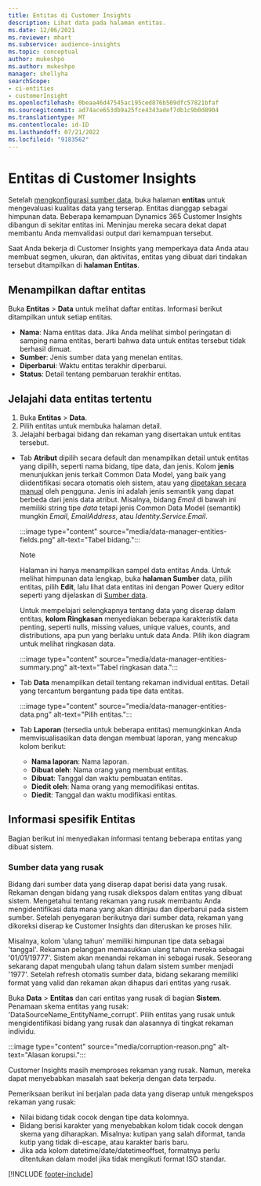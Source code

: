 ```yaml
---
title: Entitas di Customer Insights
description: Lihat data pada halaman entitas.
ms.date: 12/06/2021
ms.reviewer: mhart
ms.subservice: audience-insights
ms.topic: conceptual
author: mukeshpo
ms.author: mukeshpo
manager: shellyha
searchScope:
- ci-entities
- customerInsight
ms.openlocfilehash: 0beaa46d47545ac195ced876b509dfc57821bfaf
ms.sourcegitcommit: ad74ace653db9a25fce4343adef7db1c9b0d8904
ms.translationtype: MT
ms.contentlocale: id-ID
ms.lasthandoff: 07/21/2022
ms.locfileid: "9183562"
---
```

# <a name="entities-in-customer-insights"></a>Entitas di Customer Insights

Setelah [mengkonfigurasi sumber data](data-sources.md), buka halaman **entitas** untuk mengevaluasi kualitas data yang terserap. Entitas dianggap sebagai himpunan data. Beberapa kemampuan Dynamics 365 Customer Insights dibangun di sekitar entitas ini. Meninjau mereka secara dekat dapat membantu Anda memvalidasi output dari kemampuan tersebut.

Saat Anda bekerja di Customer Insights yang memperkaya data Anda atau membuat segmen, ukuran, dan aktivitas, entitas yang dibuat dari tindakan tersebut ditampilkan di **halaman Entitas**.

## <a name="view-a-list-of-entities"></a>Menampilkan daftar entitas

Buka **Entitas** > **Data** untuk melihat daftar entitas. Informasi berikut ditampilkan untuk setiap entitas.

- **Nama**: Nama entitas data. Jika Anda melihat simbol peringatan di samping nama entitas, berarti bahwa data untuk entitas tersebut tidak berhasil dimuat.
- **Sumber**: Jenis sumber data yang menelan entitas.
- **Diperbarui**: Waktu entitas terakhir diperbarui.
- **Status**: Detail tentang pembaruan terakhir entitas.

## <a name="explore-a-specific-entitys-data"></a>Jelajahi data entitas tertentu

1. Buka **Entitas** > **Data**.
1. Pilih entitas untuk membuka halaman detail.  
1. Jelajahi berbagai bidang dan rekaman yang disertakan untuk entitas tersebut.

- Tab **Atribut** dipilih secara default dan menampilkan detail untuk entitas yang dipilih, seperti nama bidang, tipe data, dan jenis. Kolom **jenis** menunjukkan jenis terkait Common Data Model, yang baik yang diidentifikasi secara otomatis oleh sistem, atau yang [dipetakan secara manual](map-entities.md) oleh pengguna. Jenis ini adalah jenis semantik yang dapat berbeda dari jenis data atribut. Misalnya, bidang *Email* di bawah ini memiliki string tipe *data* tetapi jenis Common Data Model (semantik) mungkin *Email*, *EmailAddress*, atau *Identity.Service.Email*.

   :::image type="content" source="media/data-manager-entities-fields.png" alt-text="Tabel bidang.":::

   > [!NOTE]
   > Halaman ini hanya menampilkan sampel data entitas Anda. Untuk melihat himpunan data lengkap, buka **halaman Sumber** data, pilih entitas, pilih **Edit**, lalu lihat data entitas ini dengan Power Query editor seperti yang dijelaskan di [Sumber data](data-sources.md).

   Untuk mempelajari selengkapnya tentang data yang diserap dalam entitas, **kolom Ringkasan** menyediakan beberapa karakteristik data penting, seperti nulls, missing values, unique values, counts, and distributions, apa pun yang berlaku untuk data Anda. Pilih ikon diagram untuk melihat ringkasan data.

   :::image type="content" source="media/data-manager-entities-summary.png" alt-text="Tabel ringkasan data.":::

- Tab **Data** menampilkan detail tentang rekaman individual entitas. Detail yang tercantum bergantung pada tipe data entitas.

   :::image type="content" source="media/data-manager-entities-data.png" alt-text="Pilih entitas.":::

- Tab **Laporan** (tersedia untuk beberapa entitas) memungkinkan Anda memvisualisasikan data dengan membuat laporan, yang mencakup kolom berikut:

  - **Nama laporan**: Nama laporan.
  - **Dibuat oleh**: Nama orang yang membuat entitas.
  - **Dibuat**: Tanggal dan waktu pembuatan entitas.
  - **Diedit oleh**: Nama orang yang memodifikasi entitas.
  - **Diedit**: Tanggal dan waktu modifikasi entitas.

## <a name="entity-specific-information"></a>Informasi spesifik Entitas

Bagian berikut ini menyediakan informasi tentang beberapa entitas yang dibuat sistem.

### <a name="corrupted-data-sources"></a>Sumber data yang rusak

Bidang dari sumber data yang diserap dapat berisi data yang rusak. Rekaman dengan bidang yang rusak diekspos dalam entitas yang dibuat sistem. Mengetahui tentang rekaman yang rusak membantu Anda mengidentifikasi data mana yang akan ditinjau dan diperbarui pada sistem sumber. Setelah penyegaran berikutnya dari sumber data, rekaman yang dikoreksi diserap ke Customer Insights dan diteruskan ke proses hilir. 

Misalnya, kolom 'ulang tahun' memiliki himpunan tipe data sebagai 'tanggal'. Rekaman pelanggan memasukkan ulang tahun mereka sebagai '01/01/19777'. Sistem akan menandai rekaman ini sebagai rusak. Seseorang sekarang dapat mengubah ulang tahun dalam sistem sumber menjadi '1977'. Setelah refresh otomatis sumber data, bidang sekarang memiliki format yang valid dan rekaman akan dihapus dari entitas yang rusak.

Buka **Data** > **Entitas** dan cari entitas yang rusak di bagian **Sistem**. Penamaan skema entitas yang rusak: 'DataSourceName_EntityName_corrupt'. Pilih entitas yang rusak untuk mengidentifikasi bidang yang rusak dan alasannya di tingkat rekaman individu.

   :::image type="content" source="media/corruption-reason.png" alt-text="Alasan korupsi.":::

Customer Insights masih memproses rekaman yang rusak. Namun, mereka dapat menyebabkan masalah saat bekerja dengan data terpadu.

Pemeriksaan berikut ini berjalan pada data yang diserap untuk mengekspos rekaman yang rusak:

- Nilai bidang tidak cocok dengan tipe data kolomnya.
- Bidang berisi karakter yang menyebabkan kolom tidak cocok dengan skema yang diharapkan. Misalnya: kutipan yang salah diformat, tanda kutip yang tidak di-escape, atau karakter baris baru.
- Jika ada kolom datetime/date/datetimeoffset, formatnya perlu ditentukan dalam model jika tidak mengikuti format ISO standar.

[!INCLUDE [footer-include](includes/footer-banner.md)]
